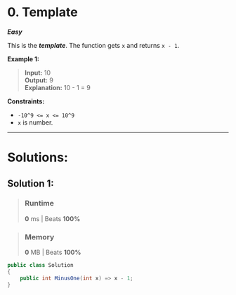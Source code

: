 ﻿# 0. Template

***Easy***

This is the **_template_**.
The function gets `x` and returns `x - 1`.

**Example 1:**

> **Input:** 10 \
> **Output:** 9 \
> **Explanation:** 10 - 1 = 9

**Constraints:**

* `-10^9 <= x <= 10^9`
* `x` is number.

---

# Solutions:
## Solution 1:
> ### Runtime
> **0** ms | Beats **100%**

> ### Memory
> **0** MB | Beats **100%**
```csharp
public class Solution
{
    public int MinusOne(int x) => x - 1;
}
```